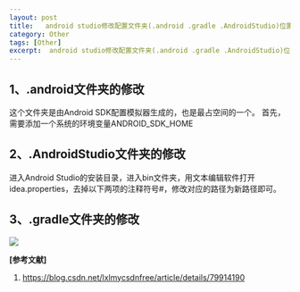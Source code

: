```yaml
---
layout: post
title:   android studio修改配置文件夹(.android .gradle .AndroidStudio)位置 
category: Other
tags: [Other]
excerpt:  android studio修改配置文件夹(.android .gradle .AndroidStudio)位置
---
```


## 1、.android文件夹的修改  ##

这个文件夹是由Android SDK配置模拟器生成的，也是最占空间的一个。 
首先，需要添加一个系统的环境变量ANDROID_SDK_HOME


## 2、.AndroidStudio文件夹的修改  ##

进入Android Studio的安装目录，进入bin文件夹，用文本编辑软件打开idea.properties，去掉以下两项的注释符号#，修改对应的路径为新路径即可。

## 3、.gradle文件夹的修改  ##

![](http://www.nangongyibin.com/assets/images/Android/Other/31.png)


**[参考文献]**

1. <https://blog.csdn.net/lxlmycsdnfree/article/details/79914190>




